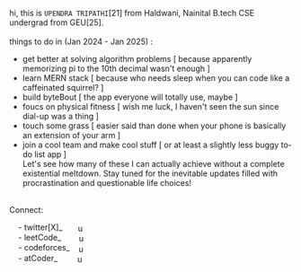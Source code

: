 <!--
**ud1-t/ud1-t** is a ✨ _special_ ✨ repository because its `README.md` (this file) appears on your GitHub profile.

Here are some ideas to get you started:

- 🔭 I’m currently working on ...
- 🌱 I’m currently learning ...
- 👯 I’m looking to collaborate on ...
- 🤔 I’m looking for help with ...
- 💬 Ask me about ...
- 📫 How to reach me: ...
- 😄 Pronouns: ...
- ⚡ Fun fact: ...
-->

hi, this is `UPENDRA TRIPATHI`[21] from Haldwani, Nainital B.tech CSE undergrad from GEU[25].<br><br>
things to do in (Jan 2024 - Jan 2025) :
- get better at solving algorithm problems [ because apparently memorizing pi to the 10th decimal wasn't enough ]
- learn MERN stack [ because who needs sleep when you can code like a caffeinated squirrel? ]
- build byteBout [ the app everyone will totally use, maybe ]
- foucs on physical fitness [ wish me luck, I haven't seen the sun since dial-up was a thing ]
- touch some grass [ easier said than done when your phone is basically an extension of your arm ]
- join a cool team and make cool stuff [ or at least a slightly less buggy to-do list app ]
  <br>
  Let's see how many of these I can actually achieve without a complete existential meltdown. Stay tuned for the inevitable updates filled with procrastination and questionable life choices!
  <br><br>



Connect:
<p>
 ‎  ‎  ‎  ‎ - twitter[X]_ ‎  ‎  ‎  ‎ ‎   ‎ <a href="https://twitter.com/ud1tsocial" target="blank"><img align="center" src="https://raw.githubusercontent.com/rahuldkjain/github-profile-readme-generator/master/src/images/icons/Social/twitter.svg" alt="ud1tsocial" height="16" width="16" /></a><br>
 ‎  ‎  ‎  ‎ - leetCode_ ‎  ‎  ‎  ‎ ‎   ‎  ‎ <a href="https://leetcode.com/uditpudit" target="blank"><img align="center" src="https://upload.wikimedia.org/wikipedia/commons/thumb/a/ab/LeetCode_logo_white_no_text.svg/1200px-LeetCode_logo_white_no_text.svg.png" alt="uditpudit" height="16" width="14" /></a><br>
 ‎  ‎  ‎  ‎ - codeforces_ ‎  ‎  ‎ <a href="https://codeforces.com/profile/uditpudit" target="blank"><img align="center" src="https://cdn.iconscout.com/icon/free/png-256/free-code-forces-3521352-2944796.png?f=webp" alt="uditpudit" height="16" width="14" /></a><br>
 ‎  ‎  ‎  ‎ - atCoder_ ‎  ‎  ‎  ‎  ‎ ‎  ‎   ‎ <a href="https://atcoder.jp/users/uditpudit" target="blank"><img align="center" src="https://user-images.githubusercontent.com/63050133/151978916-3b2ea906-152e-4e09-b2ed-250c08498b6d.png" alt="uditpudit" height="16" width="16" /></a>
</p>
